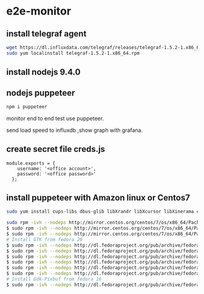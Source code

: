 # e2e-monitor

## install telegraf agent 

```bash
wget https://dl.influxdata.com/telegraf/releases/telegraf-1.5.2-1.x86_64.rpm
sudo yum localinstall telegraf-1.5.2-1.x86_64.rpm
```

## install nodejs 9.4.0

## nodejs puppeteer 

```bash
npm i puppeteer
```

monitor end to end test use puppeteer.

send load speed to influxdb ,show graph with grafana.

## create secret file creds.js

```nodejs
module.exports = {
    username: '<office account>',
    password: '<office password>'
  };
```

## install puppeteer with Amazon linux or Centos7

```bash
sudo yum install cups-libs dbus-glib libXrandr libXcursor libXinerama cairo cairo-gobject pango

sudo rpm -ivh --nodeps http://mirror.centos.org/centos/7/os/x86_64/Packages/atk-2.22.0-3.el7.x86_64.rpm
$ sudo rpm -ivh --nodeps http://mirror.centos.org/centos/7/os/x86_64/Packages/at-spi2-atk-2.22.0-2.el7.x86_64.rpm
$ sudo rpm -ivh --nodeps http://mirror.centos.org/centos/7/os/x86_64/Packages/at-spi2-core-2.22.0-1.el7.x86_64.rpm
# Install GTK from fedora 20
$ sudo rpm -ivh --nodeps http://dl.fedoraproject.org/pub/archive/fedora/linux/releases/20/Fedora/x86_64/os/Packages/g/GConf2-3.2.6-7.fc20.x86_64.rpm
$ sudo rpm -ivh --nodeps http://dl.fedoraproject.org/pub/archive/fedora/linux/releases/20/Fedora/x86_64/os/Packages/l/libXScrnSaver-1.2.2-6.fc20.x86_64.rpm
$ sudo rpm -ivh --nodeps http://dl.fedoraproject.org/pub/archive/fedora/linux/releases/20/Fedora/x86_64/os/Packages/l/libxkbcommon-0.3.1-1.fc20.x86_64.rpm
$ sudo rpm -ivh --nodeps http://dl.fedoraproject.org/pub/archive/fedora/linux/releases/20/Fedora/x86_64/os/Packages/l/libwayland-client-1.2.0-3.fc20.x86_64.rpm
$ sudo rpm -ivh --nodeps http://dl.fedoraproject.org/pub/archive/fedora/linux/releases/20/Fedora/x86_64/os/Packages/l/libwayland-cursor-1.2.0-3.fc20.x86_64.rpm
$ sudo rpm -ivh --nodeps http://dl.fedoraproject.org/pub/archive/fedora/linux/releases/20/Fedora/x86_64/os/Packages/g/gtk3-3.10.4-1.fc20.x86_64.rpm
# Install Gdk-Pixbuf from fedora 16
$ sudo rpm -ivh --nodeps http://dl.fedoraproject.org/pub/archive/fedora/linux/releases/16/Fedora/x86_64/os/Packages/gdk-pixbuf2-2.24.0-1.fc16.x86_64.rpm
```